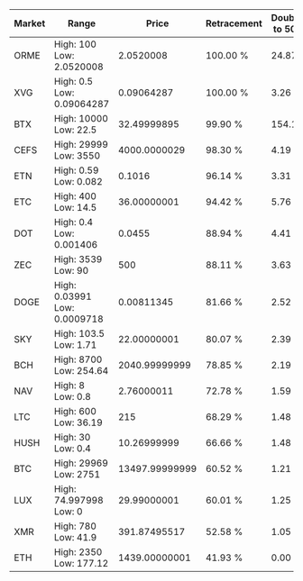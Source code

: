| Market | Range | Price| Retracement | Doubles to 50% |
| --- | --- | --- | --- | --- |
| ORME | High: 100<br />Low: 2.0520008 | 2.0520008 | 100.00 % | 24.87 |
| XVG | High: 0.5<br />Low: 0.09064287 | 0.09064287 | 100.00 % | 3.26 |
| BTX | High: 10000<br />Low: 22.5 | 32.49999895 | 99.90 % | 154.19 |
| CEFS | High: 29999<br />Low: 3550 | 4000.0000029 | 98.30 % | 4.19 |
| ETN | High: 0.59<br />Low: 0.082 | 0.1016 | 96.14 % | 3.31 |
| ETC | High: 400<br />Low: 14.5 | 36.00000001 | 94.42 % | 5.76 |
| DOT | High: 0.4<br />Low: 0.001406 | 0.0455 | 88.94 % | 4.41 |
| ZEC | High: 3539<br />Low: 90 | 500 | 88.11 % | 3.63 |
| DOGE | High: 0.03991<br />Low: 0.0009718 | 0.00811345 | 81.66 % | 2.52 |
| SKY | High: 103.5<br />Low: 1.71 | 22.00000001 | 80.07 % | 2.39 |
| BCH | High: 8700<br />Low: 254.64 | 2040.99999999 | 78.85 % | 2.19 |
| NAV | High: 8<br />Low: 0.8 | 2.76000011 | 72.78 % | 1.59 |
| LTC | High: 600<br />Low: 36.19 | 215 | 68.29 % | 1.48 |
| HUSH | High: 30<br />Low: 0.4 | 10.26999999 | 66.66 % | 1.48 |
| BTC | High: 29969<br />Low: 2751 | 13497.99999999 | 60.52 % | 1.21 |
| LUX | High: 74.997998<br />Low: 0 | 29.99000001 | 60.01 % | 1.25 |
| XMR | High: 780<br />Low: 41.9 | 391.87495517 | 52.58 % | 1.05 |
| ETH | High: 2350<br />Low: 177.12 | 1439.00000001 | 41.93 % | 0.00 |

